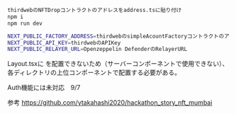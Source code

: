 ```bash
thirdwebのNFTDropコントラクトのアドレスをaddress.tsに貼り付け
npm i
npm run dev
```

```bash
NEXT_PUBLIC_FACTORY_ADDRESS=thirdwebのsimpleAcountFactoryコントラクトのアドレス
NEXT_PUBLIC_API_KEY=thirdwebのAPIKey
NEXT_PUBLIC_RELAYER_URL=Openzeppelin DefenderのRelayerURL
```

Layout.tsxに <ThirdwebProvider>を配置できないため（サーバーコンポーネントで使用できない）、
各ディレクトリの上位コンポーネントで配置する必要がある。

Auth機能には未対応　9/7

参考
https://github.com/ytakahashi2020/hackathon_story_nft_mumbai
